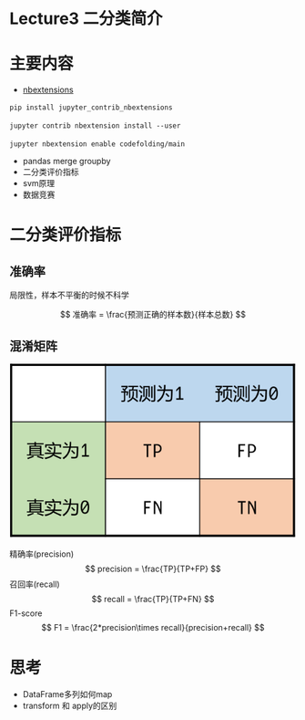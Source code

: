 # Lecture3 二分类简介

# 主要内容

- [nbextensions](https://blog.csdn.net/August1226/article/details/86526858)

```
pip install jupyter_contrib_nbextensions

jupyter contrib nbextension install --user

jupyter nbextension enable codefolding/main
```

- pandas merge groupby
- 二分类评价指标
- svm原理
- 数据竞赛

# 二分类评价指标

## 准确率

局限性，样本不平衡的时候不科学

$$
准确率 = \frac{预测正确的样本数}{样本总数}
$$
## 混淆矩阵

![](picture/混淆矩阵.png)

精确率(precision)
$$
precision = \frac{TP}{TP+FP}
$$
召回率(recall)
$$
recall = \frac{TP}{TP+FN}
$$
F1-score
$$
F1 = \frac{2*precision\times recall}{precision+recall}
$$


# 思考

- DataFrame多列如何map
- transform 和 apply的区别